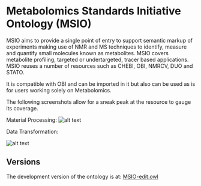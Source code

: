 # Metabolomics Standards Initiative Ontology (MSIO)

MSIO aims to provide a single point of entry to support semantic markup of experiments making use of NMR and MS techniques to identify, measure and quantify small molecules known as metabolites. MSIO covers metabolite profiling, targeted or undertargeted, tracer based applications. MSIO reuses a number of resources such as CHEBI, OBI, NMRCV, DUO and STATO.

It is compatible with OBI and can be imported in it but also can be used as is for users working solely on Metabolomics.

The following screenshots allow for a sneak peak at the resource to gauge its coverage.

Material Processing:
![alt text](https://github.com/ISA-tools/MSIO/blob/master/docs/img/msio-material-processing.png "Logo Title Text 1")


Data Transformation:

![alt text](https://github.com/ISA-tools/MSIO/blob/master/docs/img/msio-data-transformation.png "Logo Title Text 2")


## Versions

The development version of the ontology is at: [MSIO-edit.owl](https://raw.githubusercontent.com/ISA-tools/MSIO/master/MSIO-edit.owl)
 
